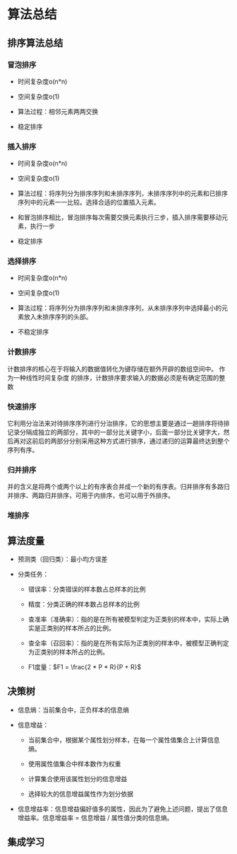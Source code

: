 # 算法总结

## 排序算法总结

### 冒泡排序

- 时间复杂度o(n*n)

- 空间复杂度o(1)

- 算法过程：相邻元素两两交换

- 稳定排序

### 插入排序

- 时间复杂度o(n*n)

- 空间复杂度o(1)

- 算法过程：将序列分为排序序列和未排序序列，未排序序列中的元素和已排序序列中的元素一一比较。选择合适的位置插入元素。

- 和冒泡排序相比，冒泡排序每次需要交换元素执行三步，插入排序需要移动元素，执行一步

- 稳定排序

### 选择排序

- 时间复杂度o(n*n)

- 空间复杂度o(1)

- 算法过程：将序列分为排序序列和未排序序列，从未排序序列中选择最小的元素放入未排序序列的头部。

- 不稳定排序

### 计数排序

计数排序的核心在于将输入的数据值转化为键存储在额外开辟的数组空间中。 作为一种线性时间复杂度
的排序，计数排序要求输入的数据必须是有确定范围的整数

### 快速排序

它利用分治法来对待排序序列进行分治排序，它的思想主要是通过一趟排序将待排记录分隔成独立的两部分，其中的一部分比关键字小，后面一部分比关键字大，然后再对这前后的两部分分别采用这种方式进行排序，通过递归的运算最终达到整个序列有序。

### 归并排序

并的含义是将两个或两个以上的有序表合并成一个新的有序表。归并排序有多路归并排序、两路归并排序，可用于内排序，也可以用于外排序。

### 堆排序


## 算法度量

- 预测类（回归类）：最小均方误差

- 分类任务：

    - 错误率：分类错误的样本数占总样本的比例

    - 精度：分类正确的样本数占总样本的比例

    - 查准率（准确率）：指的是在所有被模型判定为正类别的样本中，实际上确实是正类别的样本所占的比例。

    - 查全率（召回率）：指的是在所有实际为正类别的样本中，被模型正确判定为正类别的样本所占的比例。

    - F1度量：$F1 = \frac{2 * P * R}{P + R}$


## 决策树

- 信息熵：当前集合中，正负样本的信息熵

- 信息增益：
    
    - 当前集合中，根据某个属性划分样本，在每一个属性值集合上计算信息熵。

    - 使用属性值集合中样本数作为权重

    - 计算集合使用该属性划分的信息增益

    - 选择较大的信息增益属性作为划分依据

- 信息增益率：信息增益偏好值多的属性，因此为了避免上述问题，提出了信息增益率。信息增益率 = 信息增益 / 属性值分类的信息熵。

## 集成学习
